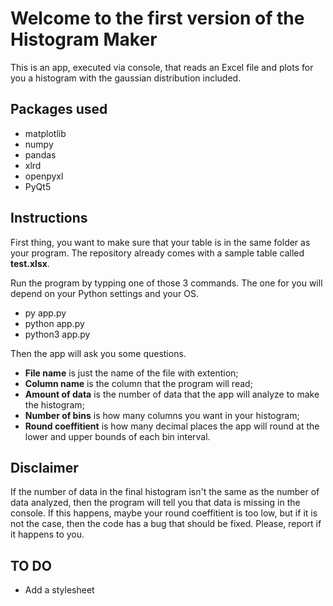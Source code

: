 # Welcome to the first version of the Histogram Maker

This is an app, executed via console, that reads an Excel file and plots for you a histogram with the gaussian distribution included.

## Packages used

- matplotlib
- numpy
- pandas
- xlrd
- openpyxl
- PyQt5

## Instructions

First thing, you want to make sure that your table is in the same folder as your program. The repository already comes with a sample table called **test.xlsx**.

Run the program by typping one of those 3 commands. The one for you will depend on your Python settings and your OS.

- py app.py
- python app.py
- python3 app.py

Then the app will ask you some questions.

- **File name** is just the name of the file with extention;
- **Column name** is the column that the program will read;
- **Amount of data** is the number of data that the app will analyze to make the histogram;
- **Number of bins** is how many columns you want in your histogram;
- **Round coeffitient** is how many decimal places the app will round at the lower and upper bounds of each bin interval.

## Disclaimer

If the number of data in the final histogram isn't the same as the number of data analyzed, then the program will tell you that data is missing in the console. If this happens, maybe your round coeffitient is too low, but if it is not the case, then the code has a bug that should be fixed. Please, report if it happens to you.

## TO DO

- Add a stylesheet
